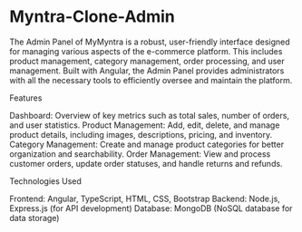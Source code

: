 # Myntra-Clone-Admin
The Admin Panel of MyMyntra is a robust, user-friendly interface designed for managing various aspects of the e-commerce platform. This includes product management, category management, order processing, and user management. Built with Angular, the Admin Panel provides administrators with all the necessary tools to efficiently oversee and maintain the platform.


Features


Dashboard: Overview of key metrics such as total sales, number of orders, and user statistics.
Product Management: Add, edit, delete, and manage product details, including images, descriptions, pricing, and inventory.
Category Management: Create and manage product categories for better organization and searchability.
Order Management: View and process customer orders, update order statuses, and handle returns and refunds.

Technologies Used

Frontend: Angular, TypeScript, HTML, CSS, Bootstrap
Backend: Node.js, Express.js (for API development)
Database: MongoDB (NoSQL database for data storage)

